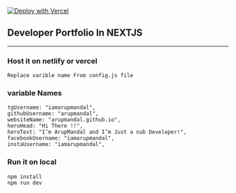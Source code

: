 [![Deploy with Vercel](https://vercel.co/button)](https://vercel.co/new/project?template=https://github.com/aryanvikash/react-dev-portfolio)

## Developer Portfolio In NEXTJS

____
### Host it on netlify or vercel

    Replace varible name From config.js file

### variable Names

    tgUsername: "iamarupmandal",
    githubUsername: "arupmandal",
    websiteName: "arupmandal.github.io",
    heroHead: "Hi There !!",
    heroText: "I’m ArupMandal and I’m Just a nub Developer!",
    facebookUsername: "iamarupmandal",
    instaUsername: "iamarupmandal",
### Run it on local
    npm install
    npm run dev

